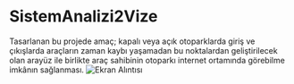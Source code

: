 # SistemAnalizi2Vize
Tasarlanan bu projede amaç; kapalı veya açık otoparklarda giriş ve çıkışlarda araçların zaman kaybı yaşamadan bu noktalardan geliştirilecek olan arayüz ile birlikte araç sahibinin otoparkı internet ortamında görebilme imkânın sağlanması.
![Ekran Alıntısı](https://user-images.githubusercontent.com/117578845/234387044-efdbacc6-1133-4355-978c-4d9c6090646f.PNG)


